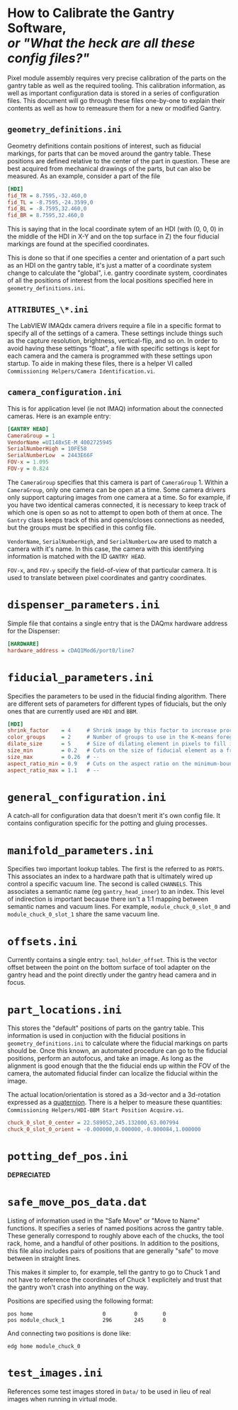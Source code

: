 # How to Calibrate the Gantry Software, </br>*or "What the heck are all these config files?"*

Pixel module assembly requires very precise calibration of the parts on the gantry table as well as the required tooling. This calibration information, as well as important configuration data is stored in a series of configuration files. This document will go through these files one-by-one to explain their contents as well as how to remeasure them for a new or modified Gantry.



## `geometry_definitions.ini`

Geometry definitions contain positions of interest, such as fiducial markings, for parts that can be moved around the gantry table. These positions are defined relative to the center of the part in question. These are best acquired from mechanical drawings of the parts, but can also be measured. As an example, consider a part of the file

```ini
[HDI]
fid_TR = 8.7595,-32.460,0
fid_TL = -8.7595,-24.3599,0
fid_BL = -8.7595,32.460,0
fid_BR = 8.7595,32.460,0
```

This is saying that in the local coordinate sytem of an HDI (with (0, 0, 0) in the middle of the HDI in X-Y and on the top surface in Z) the four fiducial markings are found at the specified coordinates.

This is done so that if one specifies a center and orientation of a part such as an HDI on the gantry table, it's just a matter of a coordinate system change to calculate the "global", i.e. gantry coordinate system, coordinates of all the positions of interest from the local positions specified here in `geometry_definitions.ini`.

## `ATTRIBUTES_\*.ini`

The LabVIEW IMAQdx camera drivers require a file in a specific format to specify all of the settings of a camera. These settings include things such as the capture resolution, brightness, vertical-flip, and so on. In order to avoid having these settings "float", a file with specific settings is kept for each camera and the camera is programmed with these settings upon startup. To aide in making these files, there is a helper VI called `Commissioning Helpers/Camera Identification.vi`.

## `camera_configuration.ini`

This is for application level (ie not IMAQ) information about the connected cameras. Here is an example entry:

```ini
[GANTRY HEAD]
CameraGroup = 1
VendorName =UI148xSE-M_4002725945
SerialNumberHigh = 10FE58
SerialNumberLow  = 2443E66F
FOV-x = 1.095
FOV-y = 0.824
```

The `CameraGroup` specifies that this camera is part of `CameraGroup` 1. Within a `CameraGroup`, only one camera can be open at a time. Some camera drivers only support capturing images from one camera at a time. So for example, if you have two identical cameras connected, it is necessary to keep track of which one is open so as not to attempt to open both of them at once. The `Gantry` class keeps track of this and opens/closes connections as needed, but the groups must be specified in this config file.

`VendorName`, `SerialNumberHigh`, and `SerialNumberLow` are used to match a camera with it's name. In this case, the camera with this identifying information is matched with the ID `GANTRY HEAD`.

`FOV-x`, and `FOV-y` specify the field-of-view of that particular camera. It is used to translate between pixel coordinates and gantry coordinates.

# `dispenser_parameters.ini`

Simple file that contains a single entry that is the DAQmx hardware address for the Dispenser:

```ini
[HARDWARE]
hardware_address = cDAQ1Mod6/port0/line7
```

# `fiducial_parameters.ini`

Specifies the parameters to be used in the fiducial finding algorithm. There are different sets of parameters for different types of fiducials, but the only ones that are currently used are `HDI` and `BBM`. 

```ini
[HDI] 
shrink_factor    = 4     # Shrink image by this factor to increase processing speed
color_groups     = 2     # Number of groups to use in the K-means foreground/background segmentation
dilate_size      = 5     # Size of dilating element in pixels to fill in gaps
size_min         = 0.2   # Cuts on the size of fiducial element as a fraction of the frame
size_max         = 0.26  # --
aspect_ratio_min = 0.9   # Cuts on the aspect ratio on the minimum-bounding-box of the fiducial
aspect_ratio_max = 1.1   # --
```

# `general_configuration.ini`

A catch-all for configuration data that doesn't merit it's own config file. It contains configuration specific for the potting and gluing processes.

# `manifold_parameters.ini`

Specifies two important lookup tables. The first is the referred to as `PORTS`. This associates an index to a hardware path that is ultimately wired up control a specific vacuum line. The second is called `CHANNELS`. This associates a semantic name (eg `gantry_head_inner`) to an index. This level of indirection is important because there isn't a 1:1 mapping between semantic names and vacuum lines. For example, `module_chuck_0_slot_0` and `module_chuck_0_slot_1` share the same vacuum line.

# `offsets.ini`

Currently contains a single entry: `tool_holder_offset`. This is the vector offset between the point on the bottom surface of tool adapter on the gantry head and the point directly under the gantry head camera and in focus.

# `part_locations.ini`

This stores the "default" positions of parts on the gantry table. This information is used in conjuction with the fiducial positions in `geometry_definitions.ini` to calculate where the fiducial markings on parts should be. Once this known, an automated procedure can go to the fiducial positions, perform an autofocus, and take an image. As long as the alignment is good enough that the the fiducial ends up within the FOV of the camera, the automated fiducial finder can localize the fiducial within the image.

The actual location/orientation is stored as a 3d-vector and a 3d-rotation expressed as a [quaternion](https://en.wikipedia.org/wiki/Quaternion). There is a helper to measure these quantities: `Commissioning Helpers/HDI-BBM Start Position Acquire.vi`.

```ini
chuck_0_slot_0_center = 22.589052,245.132000,63.007994
chuck_0_slot_0_orient = -0.000000,0.000000,-0.000084,1.000000
```

# `potting_def_pos.ini`

**DEPRECIATED**

# `safe_move_pos_data.dat`

Listing of information used in the "Safe Move" or "Move to Name" functions. It specifies a series of named positions across the gantry table. These generally correspond to roughly above each of the chucks, the tool rack, home, and a handful of other positions. In addition to the positions, this file also includes pairs of positions that are generally "safe" to move between in straight lines.

This makes it simpler to, for example, tell the gantry to go to Chuck 1 and not have to reference the coordinates of Chuck 1 explicitely and trust that the gantry won't crash into anything on the way.

Positions are specified using the following format:

```
pos home                      0         0        0
pos module_chuck_1            296       245      0
```

And connecting two positions is done like:

```
edg home module_chuck_0
```

# `test_images.ini`

References some test images stored in `Data/` to be used in lieu of real images when running in virtual mode.
